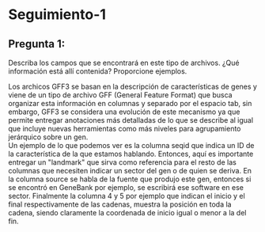 # Seguimiento-1
## Pregunta 1: 
Describa los campos que se encontrará en este tipo de archivos. ¿Qué información está allí contenida? Proporcione ejemplos.

Los archicos GFF3 se basan en la descripción de características de genes  y viene de un tipo de archivo GFF (General Feature Format) que busca organizar esta información en columnas y separado por el espacio tab, sin embargo, GFF3 se considera una evolución de este mecanismo ya que permite entregar anotaciones más detalladas de lo que se describe al igual que incluye nuevas herramientas como más niveles para agrupamiento jerárquico sobre un gen.  
Un ejemplo de lo que podemos ver es la columna seqid que indica un ID de la característica de la que estamos hablando. Entonces, aquí es importante entregar un "landmark" que sirva como referencia para el resto de las columnas que necesiten indicar un sector del gen o de quien se deriva. En la columna source se habla de la fuente que produjo este gen, entonces si se encontró en GeneBank por ejemplo, se escribirá ese software en ese sector. Finalmente la columna 4 y 5 por ejemplo que indican el inicio y el final respectivamente de las cadenas, muestra la posición en toda la cadena, siendo claramente la coordenada de inicio igual o menor a la del fin. 
